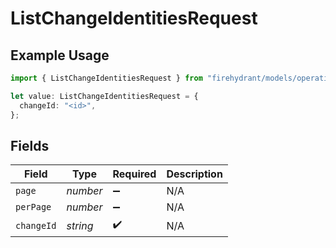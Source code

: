 # ListChangeIdentitiesRequest

## Example Usage

```typescript
import { ListChangeIdentitiesRequest } from "firehydrant/models/operations";

let value: ListChangeIdentitiesRequest = {
  changeId: "<id>",
};
```

## Fields

| Field              | Type               | Required           | Description        |
| ------------------ | ------------------ | ------------------ | ------------------ |
| `page`             | *number*           | :heavy_minus_sign: | N/A                |
| `perPage`          | *number*           | :heavy_minus_sign: | N/A                |
| `changeId`         | *string*           | :heavy_check_mark: | N/A                |